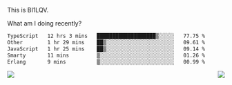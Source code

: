 This is BI1LQV.

What am I doing recently?

<!--START_SECTION:waka-->

```txt
TypeScript   12 hrs 3 mins   ███████████████████▒░░░░░   77.75 %
Other        1 hr 29 mins    ██▒░░░░░░░░░░░░░░░░░░░░░░   09.61 %
JavaScript   1 hr 25 mins    ██▒░░░░░░░░░░░░░░░░░░░░░░   09.14 %
Smarty       11 mins         ▒░░░░░░░░░░░░░░░░░░░░░░░░   01.26 %
Erlang       9 mins          ▒░░░░░░░░░░░░░░░░░░░░░░░░   00.99 %
```

<!--END_SECTION:waka-->
<img align="right" src="https://github-readme-stats.vercel.app/api?username=bi1lqv&show_icons=true&count_private=true">

<img src="https://metrics.lecoq.io/bi1lqv?template=classic&base.activity=0&base.community=0&base.repositories=0&base.metadata=0&isocalendar=1&base=header%2C%20activity%2C%20community%2C%20repositories%2C%20metadata&base.indepth=false&base.hireable=false&isocalendar=false&isocalendar.duration=full-year&config.timezone=Asia%2FShanghai">
